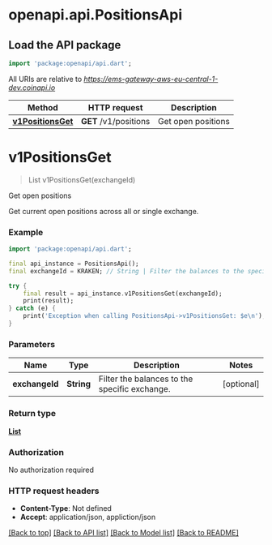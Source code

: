 # openapi.api.PositionsApi

## Load the API package
```dart
import 'package:openapi/api.dart';
```

All URIs are relative to *https://ems-gateway-aws-eu-central-1-dev.coinapi.io*

Method | HTTP request | Description
------------- | ------------- | -------------
[**v1PositionsGet**](PositionsApi.md#v1positionsget) | **GET** /v1/positions | Get open positions


# **v1PositionsGet**
> List<Position> v1PositionsGet(exchangeId)

Get open positions

Get current open positions across all or single exchange.

### Example
```dart
import 'package:openapi/api.dart';

final api_instance = PositionsApi();
final exchangeId = KRAKEN; // String | Filter the balances to the specific exchange.

try {
    final result = api_instance.v1PositionsGet(exchangeId);
    print(result);
} catch (e) {
    print('Exception when calling PositionsApi->v1PositionsGet: $e\n');
}
```

### Parameters

Name | Type | Description  | Notes
------------- | ------------- | ------------- | -------------
 **exchangeId** | **String**| Filter the balances to the specific exchange. | [optional] 

### Return type

[**List<Position>**](Position.md)

### Authorization

No authorization required

### HTTP request headers

 - **Content-Type**: Not defined
 - **Accept**: application/json, appliction/json

[[Back to top]](#) [[Back to API list]](../README.md#documentation-for-api-endpoints) [[Back to Model list]](../README.md#documentation-for-models) [[Back to README]](../README.md)

